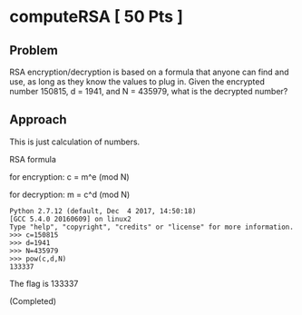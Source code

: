 # computeRSA [ 50 Pts ]

## Problem

RSA encryption/decryption is based on a formula that anyone can find and use, as long as they know the values to plug in. Given the encrypted number 150815, d = 1941, and N = 435979, what is the decrypted number?

## Approach

This is just calculation of numbers.

RSA formula 

for encryption:  c = m^e (mod N)

for decryption:  m = c^d (mod N)


```
Python 2.7.12 (default, Dec  4 2017, 14:50:18) 
[GCC 5.4.0 20160609] on linux2
Type "help", "copyright", "credits" or "license" for more information.
>>> c=150815
>>> d=1941
>>> N=435979
>>> pow(c,d,N)
133337
```

The flag is 133337

(Completed)

